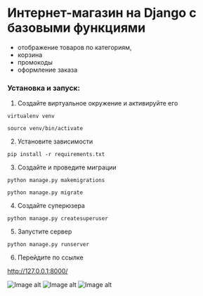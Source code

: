 # Интернет-магазин на Django с базовыми функциями 
- отображение товаров по категориям, 
- корзина
- промокоды
- оформление заказа

### Установка и запуск:

1. Создайте виртуальное окружение и активируйте его

`virtualenv venv`

`source venv/bin/activate`

2. Установите зависимости

`pip install -r requirements.txt`

3. Создайте и проведите миграции

`python manage.py makemigrations`

`python manage.py migrate`

4. Создайте суперюзера

`python manage.py createsuperuser`

5. Запустите сервер

`python manage.py runserver`

6. Перейдите по ссылке 

http://127.0.0.1:8000/

![Image alt](https://github.com/maxRakh/django_ecommerce_project/blob/0dc5110d7d801ddb7623de5dd435739a527bf0fd/bazzastore1/pics/1.png)
![Image alt](https://github.com/maxRakh/django_ecommerce_project/blob/0dc5110d7d801ddb7623de5dd435739a527bf0fd/bazzastore1/pics/2.png)
![Image alt](https://github.com/maxRakh/django_ecommerce_project/blob/0dc5110d7d801ddb7623de5dd435739a527bf0fd/bazzastore1/pics/3.png)
